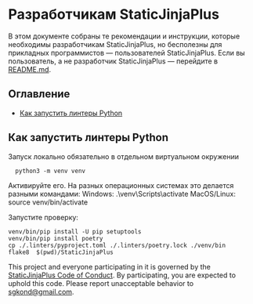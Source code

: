 # Разработчикам StaticJinjaPlus

В этом документе собраны те рекомендации и инструкции, которые необходимы разработчикам StaticJinjaPlus, но бесполезны для прикладных программистов — пользователей StaticJinjaPlus. Если вы пользователь, а не разработчик StaticJinjaPlus — перейдите в [README.md](https://github.com/MrDave/StaticJinjaPlus/blob/main/README.md).

## Оглавление

- [Как запустить линтеры Python](#Как-запустить-линтеры-Python)


## Как запустить линтеры Python
  Запуск локально обязательно в отдельном виртуальном окружении

```
  python3 -m venv venv
```
  
Активируйте его. На разных операционных системах это делается разными командами:
Windows: .\venv\Scripts\activate
MacOS/Linux: source venv/bin/activate

Запустите проверку:
```
venv/bin/pip install -U pip setuptools
venv/bin/pip install poetry
cp ./.linters/pyproject.toml ./.linters/poetry.lock ./venv/bin
flake8  $(pwd)/StaticJinjaPlus
```






This project and everyone participating in it is governed by the
[StaticJinjaPlus Code of Conduct](https://github.com/SGKespace/StaticJinjaPlusblob/master/CODE_OF_CONDUCT.md).
By participating, you are expected to uphold this code. Please report unacceptable behavior
to <sgkond@gmail.com>.
  
